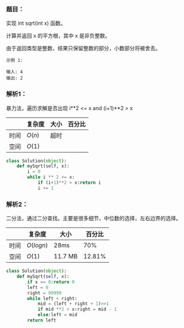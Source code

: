 ### 题目：
实现 int sqrt(int x) 函数。

计算并返回 x 的平方根，其中 x 是非负整数。

由于返回类型是整数，结果只保留整数的部分，小数部分将被舍去。
```
示例 1:

输入: 4
输出: 2
```

### 解析1：
暴力法，遍历求解是否出现 i**2 <= x and (i+1)**2 > x

|  |复杂度|大小|百分比|
|--|--|--|--|
|时间|$O(n)$|超时||
|空间|$O(1)$| ||

```python
class Solution(object):
    def mySqrt(self, x):
        i = 0
        while i ** 2 <= x:
            if (i+1)**2 > x:return i
            i += 1
```

### 解析2：
二分法，通过二分查找。主要是很多细节，中位数的选择，左右边界的选择。

|  |复杂度|大小|百分比|
|--|--|--|--|
|时间|$O(logn)$|28ms|70%|
|空间|$O(1)$|11.7 MB|12.81%|

```python
class Solution(object):
    def mySqrt(self, x):
        if x == 0:return 0
        left = 0
        right = 99999
        while left < right:
            mid = (left + right + 1)>>1
            if mid **2 > x:right = mid - 1
            else:left = mid
        return left
```
